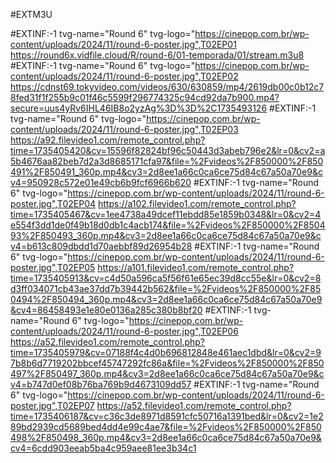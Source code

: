 #EXTM3U
 
#EXTINF:-1 tvg-name="Round 6" tvg-logo="https://cinepop.com.br/wp-content/uploads/2024/11/round-6-poster.jpg",T02EP01
https://round6x.vidfile.cloud/R/round-6/01-temporada/01/stream.m3u8
#EXTINF:-1 tvg-name="Round 6" tvg-logo="https://cinepop.com.br/wp-content/uploads/2024/11/round-6-poster.jpg",T02EP02
https://cdnst69.tokyvideo.com/videos/630/630859/mp4/2619db00c0b12c78fed31f1f255b9c01f46c5599f296774325c94cd92da7b900.mp4?secure=uus4yRv6IHL46IB8o2yzAg%3D%3D%2C1735493126
#EXTINF:-1 tvg-name="Round 6" tvg-logo="https://cinepop.com.br/wp-content/uploads/2024/11/round-6-poster.jpg",T02EP03
https://a92.filevideo1.com/remote_control.php?time=1735405420&cv=15596f82824bf96c50443d3abeb796e2&lr=0&cv2=a5b4676aa82beb7d2a3d8685171cfa97&file=%2Fvideos%2F850000%2F850491%2F850491_360p.mp4&cv3=2d8ee1a66c0ca6ce75d84c67a50a70e9&cv4=950928c572e01e49cb6b9fcf6966b620
#EXTINF:-1 tvg-name="Round 6" tvg-logo="https://cinepop.com.br/wp-content/uploads/2024/11/round-6-poster.jpg",T02EP04
https://a102.filevideo1.com/remote_control.php?time=1735405467&cv=1ee4738a49dcef11ebdd85e1859b0348&lr=0&cv2=4e554f3dd1de0f49b18d0db1c4acb174&file=%2Fvideos%2F850000%2F850493%2F850493_360p.mp4&cv3=2d8ee1a66c0ca6ce75d84c67a50a70e9&cv4=b613c809dbdd1d70aebbf89d26954b28
#EXTINF:-1 tvg-name="Round 6" tvg-logo="https://cinepop.com.br/wp-content/uploads/2024/11/round-6-poster.jpg",T02EP05
https://a101.filevideo1.com/remote_control.php?time=1735405913&cv=c4d50a596ca5f56f61e65ec39d8cc55e&lr=0&cv2=8d3ff034071cb43ae37dd7b39442b562&file=%2Fvideos%2F850000%2F850494%2F850494_360p.mp4&cv3=2d8ee1a66c0ca6ce75d84c67a50a70e9&cv4=86458493e1e80e0136a285c380b8bf20
#EXTINF:-1 tvg-name="Round 6" tvg-logo="https://cinepop.com.br/wp-content/uploads/2024/11/round-6-poster.jpg",T02EP06
https://a52.filevideo1.com/remote_control.php?time=1735405979&cv=07188f4c4d0b696812848e461aec1dbd&lr=0&cv2=97b8b6d7719202bbcef45747292fc86a&file=%2Fvideos%2F850000%2F850497%2F850497_360p.mp4&cv3=2d8ee1a66c0ca6ce75d84c67a50a70e9&cv4=b747d0ef08b76ba769b9d4673109dd57
#EXTINF:-1 tvg-name="Round 6" tvg-logo="https://cinepop.com.br/wp-content/uploads/2024/11/round-6-poster.jpg",T02EP07
https://a52.filevideo1.com/remote_control.php?time=1735406187&cv=c36c3de8971d8591cfc50716a1391bed&lr=0&cv2=1e289bd2939cd5689bed4dd4e99c4ae7&file=%2Fvideos%2F850000%2F850498%2F850498_360p.mp4&cv3=2d8ee1a66c0ca6ce75d84c67a50a70e9&cv4=6cdd903eeab5ba4c959aee81ee3b34c1
